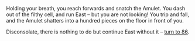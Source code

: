 Holding your breath, you reach forwards
and snatch the Amulet. You dash out of the
filthy cell, and run East – but you are not
looking! You trip and fall, and the Amulet
shatters into a hundred pieces on the floor in
front of you.

Disconsolate, there is nothing to do but
continue East without it – [turn to 86](86).
